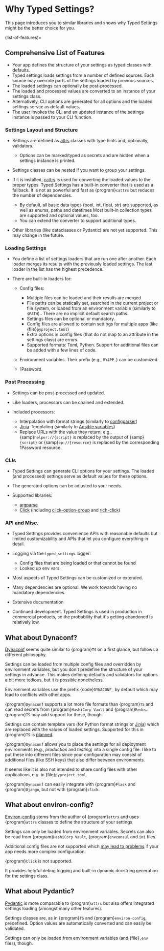 # Why Typed Settings?

This page introduces you to similar libraries and shows why Typed Settings might be the better choice for you.

(list-of-features)=
## Comprehensive List of Features

- Your app defines the structure of your settings as typed classes with defaults.
- Typed settings loads settings from a number of defined sources.
  Each source may override parts of the settings loaded by previous sources.
- The loaded settings can optionally be post-processed.
- The loaded and processed values are converted to an instance of your settings class.
- Alternatively, CLI options are generated for all options
  and the loaded settings servce as default values.
- The user invokes the CLI and an updated instance of the settings instance is passed to your CLI function.


### Settings Layout and Structure

- Settings are defined as [attrs] classes with type hints and, optionally, validators.

  - Options can be marked/typed as secrets and are hidden when a settings instance is printed.

- Settings classes can be nested if you want to group your settings.

- If it is installed, [cattrs] is used for converting the loaded values to the proper types.
  Typed Settings has a built-in converter that is used as a fallback.
  It is not as powerful and fast as {program}`cattrs` but reduces the number of dependencies.

  - By default, all basic data types (bool, int, float, str) are supported, as well as enums, paths and datetimes
    Most built-in collection types are supported and optional values, too.
  - You can extend the converter to support additional types.

- Other libraries (like dataclasses or Pydantic) are not yet supported.
  This may change in the future.


### Loading Settings

- You define a list of settings loaders that are run one after another.
  Each loader merges its results with the previously loaded settings.
  The last loader in the list has the highest precedence.

- There are built-in loaders for:

  - Config files:

    - Multiple files can be loaded and their results are merged
    - File paths can be statically set,
      searched in the current project or file system,
      or loaded from an environment variable (similarly to `$PATH`)..
      There are no implicit default search paths.
    - Settings files can be optional or mandatory.
    - Config files are allowed to contain settings for multiple apps (like {file}`pyproject.toml`)
    - Extra options in config files (that do not map to an attribute in the settings class) are errors.
    - Supported formats: Toml, Python.
      Support for additional files can be added with a few lines of code.

  - Environment variables.
    Their prefix (e.g., `MYAPP_`) can be customized.

  - 1Password.


### Post Processing

- Settings can be post-processed and updated.

- Like loaders, processors can be chained and extended.

- Included processors:

  - Interpolation with format strings (similarly to [configparser])
  - [Jinja]-Templating (similarly to [Ansible variables])
  - Replace URLs with the value they return, e.g., {samp}`helper://{script}` is replaced by the output of {samp}`{script}` or {samp}`op://{resource}` is replaced by the corresponding 1Password resource.


### CLIs

- Typed Settings can generate CLI options for your settings.
  The loaded (and processed) settings serve as default values for these options.

- The generated options can be adjusted to your needs.

- Supported libraries:

  - [argparse]
  - [Click] (including [click-option-group] and [rich-click])


### API and Misc.

- Typed Settings provides convenience APIs with reasonable defaults but limited customizability
  and APIs that let you configure everything in detail.

- Logging via the `typed_settings` logger:

  - Config files that are being loaded or that cannot be found
  - Looked up env vars

- Most aspects of Typed Settings can be customized or extended.

- Many dependencies are optional.  We work towards having no mandatory dependencies.

- Extensive documentation

- Continued development.
  Typed Settings is used in production in commercial products,
  so the probability that it's getting abandoned is relatively low.


## What about Dynaconf?

[Dynaconf] seems quite similar to {program}`TS` on a first glance, but follows a different philosophy.

Settings can be loaded from multiple config files and overridden by environment variables,
but you don't predefine the structure of your settings in advance.
This makes defining defaults and validators for options a bit more tedious, but it is possible nonetheless.

Environment variables use the prefix {code}`DYNACONF_` by default which may lead to conflicts with other apps.

{program}`Dynaconf` supports a lot more file formats than {program}`TS` and can read secrets from {program}`HashiCorp Vault` and {program}`Redis`.
{program}`TS` may add support for these, though.

Settings can contain template vars (for Python format strings or [Jinja]) which are replaced with the values of loaded settings.
Supported for this in {program}`TS` is [planned].

{program}`Dynaconf` allows you to place the settings for all deployment environments (e.g., *production* and *testing)* into a single config file.
I like to put these into different files since your configuration may consist of additional files (like SSH keys) that also differ between environments.

It seems like it is also not intended to share config files with other applications, e.g. in {file}`pyproject.toml`.

{program}`Dynaconf` can easily integrate with {program}`Flask` and {program}`Django`, but not with {program}`click`.


## What about environ-config?

[Environ-config] stems from the author of {program}`attrs` and uses {program}`attrs` classes to define the structure of your settings.

Settings can only be loaded from environment variables.
Secrets can also be read from {program}`HashiCorp Vault`, {program}`envconsul` and `ini` files.

Additional config files are not supported which [may lead to problems] if your app needs more complex configuration.

{program}`Click` is not supported.

It provides helpful debug logging and built-in dynamic docstring generation for the settings class.


## What about Pydantic?

[Pydantic] is more comparable to {program}`attrs` but also offers integrated settings loading (amongst many other features).

Settings classes are, as in {program}`TS` and {program}`environ-config`, predefined.
Option values are automatically converted and can easily be validated.

Settings can only be loaded from environment variables (and {file}`.env` files), though.

[ansible variables]: https://docs.ansible.com/ansible/latest/playbook_guide/playbooks_variables.html#referencing-simple-variables
[argparse]: https://docs.python.org/3/library/argparse.html
[attrs]: https://attrs.readthedocs.io
[cattrs]: https://cattrs.readthedocs.io
[click]: https://click.palletsprojects.com
[click-option-group]: https://click-option-group.readthedocs.io
[configparser]: https://docs.python.org/3/library/configparser.html#interpolation-of-values
[dynaconf]: https://www.dynaconf.com
[environ-config]: https://github.com/hynek/environ-config
[jinja]: https://jinja.palletsprojects.com
[may lead to problems]: https://hitchdev.com/strictyaml/why-not/environment-variables-as-config/
[planned]: https://gitlab.com/sscherfke/typed-settings/-/issues/2
[pydantic]: https://pydantic-docs.helpmanual.io/
[rich-click]: https://github.com/ewels/rich-click
